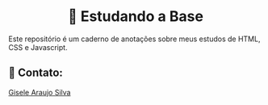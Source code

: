 <h1 align="center"> 🎯 Estudando a Base</h1>

<p>Este repositório é um caderno de anotações sobre meus estudos de HTML, CSS e Javascript.</p>

<h2>🎯 Contato:</h2>

<a href="https://www.linkedin.com/in/gisele-araujo-silva/">Gisele Araujo Silva</a>

